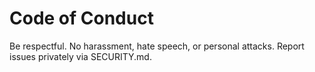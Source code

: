 # Code of Conduct
Be respectful. No harassment, hate speech, or personal attacks. Report issues privately via SECURITY.md.

